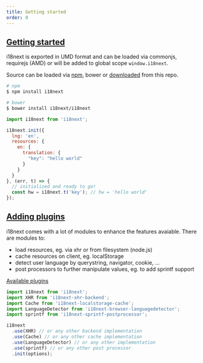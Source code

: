 ```yaml
---
title: Getting started
order: 0
---
```



<a name="getting-started"></a>
## [Getting started](#getting-started)

i18next is exported in UMD format and can be loaded via commonjs, requirejs (AMD) or will be added to global scope `window.i18next`.

Source can be loaded via [npm](https://www.npmjs.com/package/i18next), bower or [downloaded](https://github.com/i18next/i18next/blob/master/i18next.min.js) from this repo.


```bash
# npm
$ npm install i18next

# bower
$ bower install i18next/i18next
```

```js
import i18next from 'i18next';

i18next.init({
  lng: 'en',
  resources: {
    en: {
      translation: {
        "key": "hello world"
      }
    }
  }
}, (err, t) => {
  // initialized and ready to go!
  const hw = i18next.t('key'); // hw = 'hello world'
});
```



<a name="add-plugins"></a>
## [Adding plugins](#add-plugins)

i18next comes with a lot of modules to enhance the features avaiable. There are modules to:

- load resources, eg. via xhr or from filesystem (node.js)
- cache resources on client, eg. localStorage
- detect user language by querystring, navigator, cookie, ...
- post processors to further manipulate values, eg. to add sprintf support

[Available plugins](ecosystem/#plugins)

```js
import i18next from 'i18next';
import XHR from 'i18next-xhr-backend';
import Cache from 'i18next-localstorage-cache';
import LanguageDetector from 'i18next-browser-languagedetector';
import sprintf from 'i18next-sprintf-postprocessor';

i18next
  .use(XHR) // or any other backend implementation
  .use(Cache) // or any other cache implementation
  .use(LanguageDetector) // or any other implementation
  .use(sprintf) // or any other post processor
  .init(options);
```
